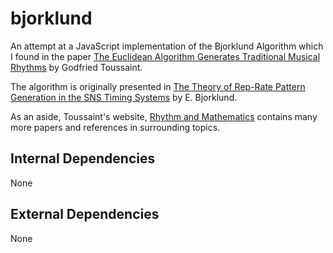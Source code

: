 # bjorklund
An attempt at a JavaScript implementation of the Bjorklund Algorithm which I found in the paper [The Euclidean Algorithm Generates Traditional Musical Rhythms](http://cgm.cs.mcgill.ca/~godfried/publications/banff.pdf) by Godfried Toussaint.

The algorithm is originally presented in [The Theory of Rep-Rate Pattern Generation in the SNS Timing Systems](https://pdfs.semanticscholar.org/c652/d0a32895afc5d50b6527447824c31a553659.pdf) by E. Bjorklund.

As an aside, Toussaint's website, [Rhythm and Mathematics](http://cgm.cs.mcgill.ca/~godfried/rhythm-and-mathematics.html) contains many more papers and references in surrounding topics.

## Internal Dependencies
None

## External Dependencies
None
